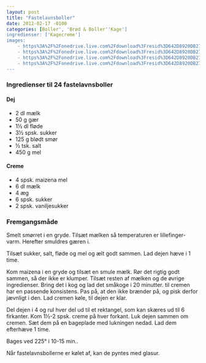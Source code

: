 ```yaml
---
layout: post
title: "Fastelavnsboller"
date: 2012-02-17 -0100
categories: [Boller', 'Brød & Boller''Kage']
ingredienser: ['Kagecreme']
images:
    - https%3A%2F%2Fonedrive.live.com%2Fdownload%3Fresid%3D642D8920DB2784EE!125838
    - https%3A%2F%2Fonedrive.live.com%2Fdownload%3Fresid%3D642D8920DB2784EE!125844
    - https%3A%2F%2Fonedrive.live.com%2Fdownload%3Fresid%3D642D8920DB2784EE!125841
    - https%3A%2F%2Fonedrive.live.com%2Fdownload%3Fresid%3D642D8920DB2784EE!125842
---
```


### Ingredienser til 24 fastelavnsboller
#### Dej
-   2 dl mælk 
-   50 g gær
-   1½ dl fløde 
-   3½ spsk. sukker 
-   125 g blødt smør 
-   ½ tsk. salt 
-   450 g mel

#### Creme
-   4 spsk. maizena mel
-   6 dl mælk 
-   4 æg 
-   6 spsk. sukker 
-   2 spsk. vaniljesukker 

### Fremgangsmåde
Smelt smørret i en gryde. Tilsæt mælken så temperaturen er lillefinger-varm. Herefter smuldres gæren i.

Tilsæt sukker, salt, fløde og mel og ælt godt sammen. Lad dejen hæve i 1 time. 

Kom maizena i en gryde og tilsæt en smule mælk. Rør det rigtig godt sammen, så der ikke er klumper. Tilsæt resten af mælken og de øvrige ingredienser. Bring det i kog og lad det småkoge i 20 minutter. til cremen har en passende konsistens. Pas på, at den ikke brænder på, og pisk derfor jævnligt i den. Lad cremen køle, til dejen er klar.

Del dejen i 4 og rul hver del ud til et rektangel, som kan skæres ud til 6 firkanter. Kom 1½-2 spsk. creme på hver forkant. Luk dejen sammen om cremen. Sæt dem på en bageplade med lukningen nedad. Lad dem efterhæve 1 time.

Bages ved 225&deg; i 10-15 min..

Når fastelavnsbollerne er kølet af, kan de pyntes med glasur.



